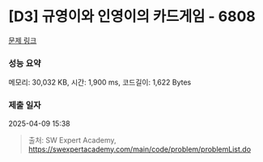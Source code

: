 # [D3] 규영이와 인영이의 카드게임 - 6808 

[문제 링크](https://swexpertacademy.com/main/code/problem/problemDetail.do?contestProbId=AWgv9va6HnkDFAW0) 

### 성능 요약

메모리: 30,032 KB, 시간: 1,900 ms, 코드길이: 1,622 Bytes

### 제출 일자

2025-04-09 15:38



> 출처: SW Expert Academy, https://swexpertacademy.com/main/code/problem/problemList.do